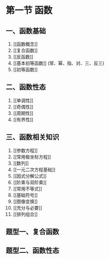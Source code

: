 # 第一节 函数

## 一、函数基础

1. [[函数概念]]
2. [[复合函数]]
3. [[反函数]]
4. [[基本初等函数]] (常、幂、指、对、三、反三)
5. [[初等函数]]

## 二、函数性态

1. [[单调性]]
2. [[奇偶性]]
3. [[周期性]]
4. [[有界性]]

## 三、函数相关知识

1. [[参数方程]]
2. [[常用极坐标方程]]
3. [[数列]]
4. [[一元二次方程基础]]
5. [[因式分解公式]]
6. [[阶乘与双阶乘]]
7. [[常用不等式]]
8. [[基础符号]]
9. [[图像变换]]
10. [[充分与必要]]
11. [[排列组合]]

## 题型一、复合函数

## 题型二、函数性态
